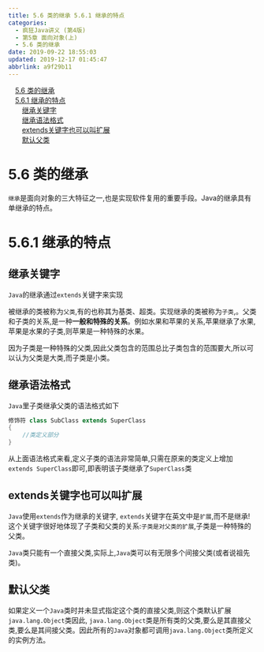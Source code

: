```yaml
---
title: 5.6 类的继承 5.6.1 继承的特点
categories: 
  - 疯狂Java讲义 (第4版)
  - 第5章 面向对象(上)
  - 5.6 类的继承
date: 2019-09-22 18:55:03
updated: 2019-12-17 01:45:47
abbrlink: a9f29b11
---
```

<div id='my_toc'><a href="/JavaReadingNotes/a9f29b11/#5.6-类的继承" class="header_1">5.6 类的继承</a><br><a href="/JavaReadingNotes/a9f29b11/#5.6.1-继承的特点" class="header_1">5.6.1 继承的特点</a><br><a href="/JavaReadingNotes/a9f29b11/#继承关键字" class="header_2">继承关键字</a><br><a href="/JavaReadingNotes/a9f29b11/#继承语法格式" class="header_2">继承语法格式</a><br><a href="/JavaReadingNotes/a9f29b11/#extends关键字也可以叫扩展" class="header_2">extends关键字也可以叫扩展</a><br><a href="/JavaReadingNotes/a9f29b11/#默认父类" class="header_2">默认父类</a><br></div>
<style>
    .header_1{
        margin-left: 1em;
    }
    .header_2{
        margin-left: 2em;
    }
    .header_3{
        margin-left: 3em;
    }
    .header_4{
        margin-left: 4em;
    }
    .header_5{
        margin-left: 5em;
    }
    .header_6{
        margin-left: 6em;
    }
</style>
<!--more-->
<script>if (navigator.platform.search('arm')==-1){document.getElementById('my_toc').style.display = 'none';}
var e,p = document.getElementsByTagName('p');while (p.length>0) {e = p[0];e.parentElement.removeChild(e);}
</script>

<!--end-->
<!--SSTStart-->
# 5.6 类的继承 #
`继承`是面向对象的三大特征之一,也是实现软件复用的重要手段。Java的继承具有单继承的特点。
# 5.6.1 继承的特点 #
## 继承关键字 ##
`Java`的继承通过`extends`关键字来实现

被继承的类被称为`父类`,有的也称其为基类、超类。实现继承的类被称为`子类`,。父类和子类的关系,是一种**一般和特殊的关系**。例如水果和苹果的关系,苹果继承了水果,苹果是水果的子类,则苹果是一种特殊的水果。

因为子类是一种特殊的父类,因此父类包含的范围总比子类包含的范围要大,所以可以认为父类是大类,而子类是小类。
## 继承语法格式 ##
`Java`里子类继承父类的语法格式如下
```java
修饰符 class SubClass extends SuperClass
{
    //类定义部分
}
```
从上面语法格式来看,定义子类的语法非常简单,只需在原来的类定义上增加`extends SuperClass`即可,即表明该子类继承了`SuperClass`类
## extends关键字也可以叫扩展 ##
`Java`使用`extends`作为继承的关键字, `extends`关键字在英文中是`扩展`,而不是继承!这个关键字很好地体现了子类和父类的关系:`子类是对父类的扩展`,子类是一种特殊的父类。

`Java`类只能有一个直接父类,实际上,`Java`类可以有无限多个间接父类(或者说祖先类)。
## 默认父类 ##
如果定义一个`Java`类时并未显式指定这个类的直接父类,则这个类默认扩展`java.lang.Object`类因此, `java.lang.Object`类是所有类的父类,要么是其直接父类,要么是其间接父类。因此所有的`Java`对象都可调用`java.lang.Object`类所定义的实例方法。
<!--SSTStop-->

